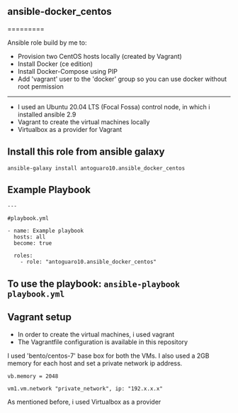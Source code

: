 ## ansible-docker_centos
=========

Ansible role build by me to:

- Provision two CentOS hosts locally (created by Vagrant)
- Install Docker (ce edition)
- Install Docker-Compose using PIP
- Add 'vagrant' user to the 'docker' group so you can use docker without root permission


------------

- I used an Ubuntu 20.04 LTS (Focal Fossa) control node, in which i installed ansible 2.9
- Vagrant to create the virtual machines locally
- Virtualbox as a provider for Vagrant

## Install this role from ansible galaxy

```
ansible-galaxy install antoguaro10.ansible_docker_centos
```

## Example Playbook
```
---

#playbook.yml

- name: Example playbook
  hosts: all
  become: true

  roles:
    - role: "antoguaro10.ansible_docker_centos"

```
To use the playbook: `ansible-playbook playbook.yml`
----------

## Vagrant setup
- In order to create the virtual machines, i used vagrant
- The Vagrantfile configuration is available in this repository

I used 'bento/centos-7' base box for both the VMs. I also used a 2GB memory for each host and set a private network ip address.
``` 
vb.memory = 2048 

vm1.vm.network "private_network", ip: "192.x.x.x"
```

As mentioned before, i used Virtualbox as a provider






